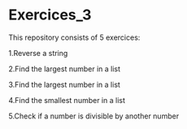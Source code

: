 # Exercices_3

This repository consists of 5 exercices:

1.Reverse a string

2.Find the largest number in a list

3.Find the largest number in a list

4.Find the smallest number in a list

5.Check if a number is divisible by another number
